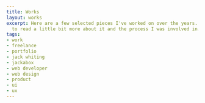 ```yaml
---
title: Works
layout: works
excerpt: Here are a few selected pieces I've worked on over the years. Click on one
  to read a little bit more about it and the process I was involved in.
tags:
- work
- freelance
- portfolio
- jack whiting
- jackabox
- web developer
- web design
- product
- ui
- ux
---
```


